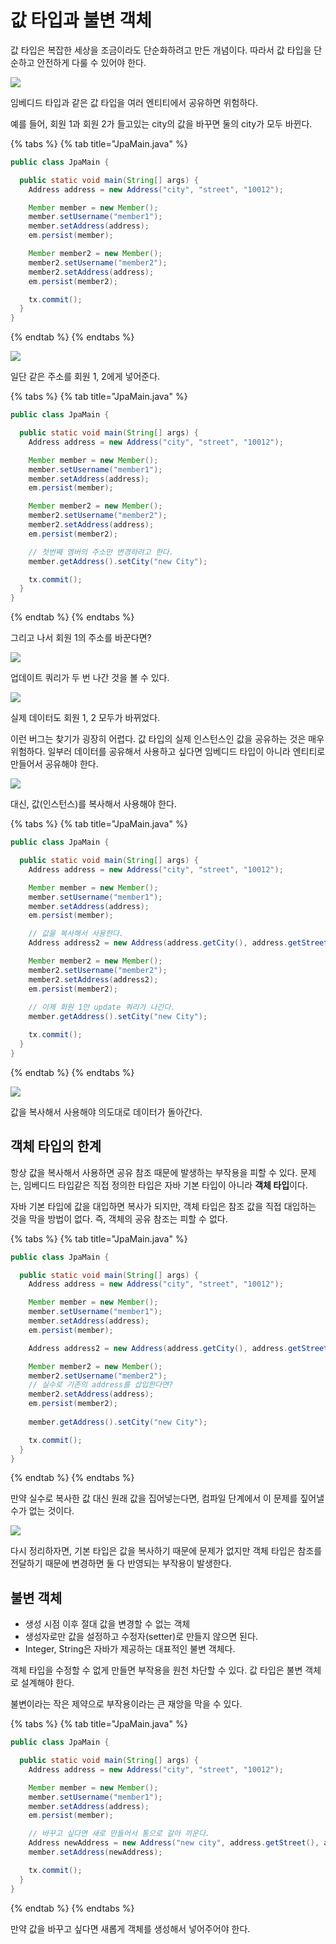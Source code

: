 # 값 타입과 불변 객체

값 타입은 복잡한 세상을 조금이라도 단순화하려고 만든 개념이다. 따라서 값 타입을 단순하고 안전하게 다룰 수 있어야 한다.

![](../../.gitbook/assets/kimyounghan-orm-jpa/09/screenshot%202021-03-31%20오후%208.37.46.png)

임베디드 타입과 같은 값 타입을 여러 엔티티에서 공유하면 위험하다.

예를 들어, 회원 1과 회원 2가 들고있는 city의 값을 바꾸면 둘의 city가 모두 바뀐다.

{% tabs %} {% tab title="JpaMain.java" %}

```java
public class JpaMain {

  public static void main(String[] args) {
    Address address = new Address("city", "street", "10012");

    Member member = new Member();
    member.setUsername("member1");
    member.setAddress(address);
    em.persist(member);

    Member member2 = new Member();
    member2.setUsername("member2");
    member2.setAddress(address);
    em.persist(member2);

    tx.commit();
  }
}
```

{% endtab %} {% endtabs %}

![](../../.gitbook/assets/kimyounghan-orm-jpa/09/screenshot%202021-03-31%20오후%209.11.26.png)

일단 같은 주소를 회원 1, 2에게 넣어준다.

{% tabs %} {% tab title="JpaMain.java" %}

```java
public class JpaMain {

  public static void main(String[] args) {
    Address address = new Address("city", "street", "10012");

    Member member = new Member();
    member.setUsername("member1");
    member.setAddress(address);
    em.persist(member);

    Member member2 = new Member();
    member2.setUsername("member2");
    member2.setAddress(address);
    em.persist(member2);

    // 첫번째 멤버의 주소만 변경하려고 한다.
    member.getAddress().setCity("new City");

    tx.commit();
  }
}
```

{% endtab %} {% endtabs %}

그리고 나서 회원 1의 주소를 바꾼다면?

![](../../.gitbook/assets/kimyounghan-orm-jpa/09/screenshot%202021-03-31%20오후%209.15.10.png)

업데이트 쿼리가 두 번 나간 것을 볼 수 있다.

![](../../.gitbook/assets/kimyounghan-orm-jpa/09/screenshot%202021-03-31%20오후%209.14.39.png)

실제 데이터도 회원 1, 2 모두가 바뀌었다.

이런 버그는 찾기가 굉장히 어렵다. 값 타입의 실제 인스턴스인 값을 공유하는 것은 매우 위험하다. 일부러 데이터를 공유해서 사용하고 싶다면 임베디드 타입이 아니라 엔티티로 만들어서 공유해야 한다.

![](../../.gitbook/assets/kimyounghan-orm-jpa/09/screenshot%202021-03-31%20오후%208.37.50.png)

대신, 값(인스턴스)를 복사해서 사용해야 한다.

{% tabs %} {% tab title="JpaMain.java" %}

```java
public class JpaMain {

  public static void main(String[] args) {
    Address address = new Address("city", "street", "10012");

    Member member = new Member();
    member.setUsername("member1");
    member.setAddress(address);
    em.persist(member);

    // 값을 복사해서 사용한다.
    Address address2 = new Address(address.getCity(), address.getStreet(), address.getZipcode());

    Member member2 = new Member();
    member2.setUsername("member2");
    member2.setAddress(address2);
    em.persist(member2);
    
    // 이제 회원 1만 update 쿼리가 나간다.
    member.getAddress().setCity("new City");

    tx.commit();
  }
}
```

{% endtab %} {% endtabs %}

![](../../.gitbook/assets/kimyounghan-orm-jpa/09/screenshot%202021-03-31%20오후%209.19.16.png)

값을 복사해서 사용해야 의도대로 데이터가 돌아간다.

## 객체 타입의 한계

항상 값을 복사해서 사용하면 공유 참조 때문에 발생하는 부작용을 피할 수 있다. 문제는, 임베디드 타입같은 직접 정의한 타입은 자바 기본 타입이 아니라 **객체 타입**이다.

자바 기본 타입에 값을 대입하면 복사가 되지만, 객체 타입은 참조 값을 직접 대입하는 것을 막을 방법이 없다. 즉, 객체의 공유 참조는 피할 수 없다.

{% tabs %} {% tab title="JpaMain.java" %}

```java
public class JpaMain {

  public static void main(String[] args) {
    Address address = new Address("city", "street", "10012");

    Member member = new Member();
    member.setUsername("member1");
    member.setAddress(address);
    em.persist(member);

    Address address2 = new Address(address.getCity(), address.getStreet(), address.getZipcode());

    Member member2 = new Member();
    member2.setUsername("member2");
    // 실수로 기존의 address를 삽입한다면?
    member2.setAddress(address);
    em.persist(member2);
    
    member.getAddress().setCity("new City");

    tx.commit();
  }
}
```

{% endtab %} {% endtabs %}

만약 실수로 복사한 값 대신 원래 값을 집어넣는다면, 컴파일 단계에서 이 문제를 짚어낼 수가 없는 것이다.

![](../../.gitbook/assets/kimyounghan-orm-jpa/09/screenshot%202021-03-31%20오후%209.25.32.png)

다시 정리하자면, 기본 타입은 값을 복사하기 때문에 문제가 없지만 객체 타입은 참조를 전달하기 때문에 변경하면 둘 다 반영되는 부작용이 발생한다. 

## 불변 객체

- 생성 시점 이후 절대 값을 변경할 수 없는 객체
- 생성자로만 값을 설정하고 수정자(setter)로 만들지 않으면 된다.
- Integer, String은 자바가 제공하는 대표적인 불변 객체다.

객체 타입을 수정할 수 없게 만들면 부작용을 원천 차단할 수 있다. 값 타입은 불변 객체로 설계해야 한다.

불변이라는 작은 제약으로 부작용이라는 큰 재앙을 막을 수 있다.

{% tabs %} {% tab title="JpaMain.java" %}

```java
public class JpaMain {

  public static void main(String[] args) {
    Address address = new Address("city", "street", "10012");

    Member member = new Member();
    member.setUsername("member1");
    member.setAddress(address);
    em.persist(member);

    // 바꾸고 싶다면 새로 만들어서 통으로 갈아 끼운다.
    Address newAddress = new Address("new city", address.getStreet(), address.getZipcode());
    member.setAddress(newAddress);

    tx.commit();
  }
}
```

{% endtab %} {% endtabs %}

만약 값을 바꾸고 싶다면 새롭게 객체를 생성해서 넣어주어야 한다.